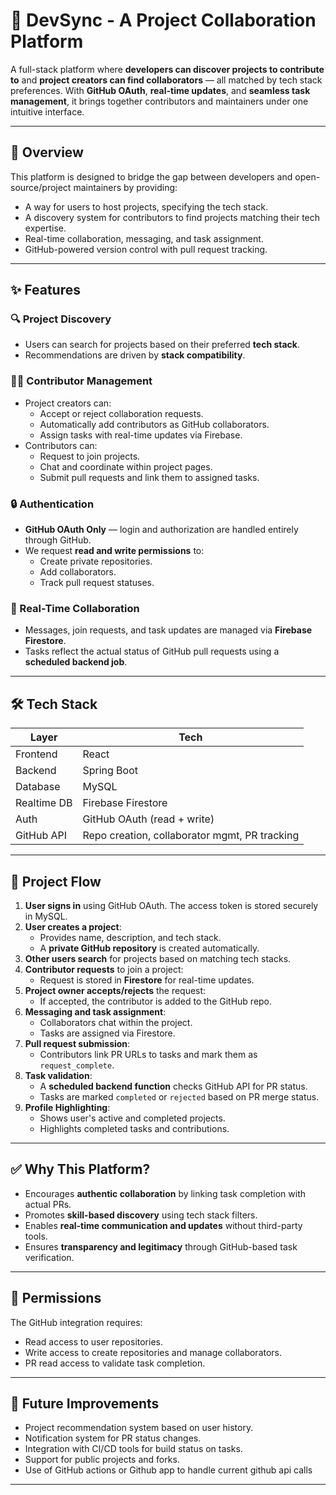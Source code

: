 # 🚀 DevSync - A Project Collaboration Platform

A full-stack platform where **developers can discover projects to contribute to** and **project creators can find collaborators** — all matched by tech stack preferences. With **GitHub OAuth**, **real-time updates**, and **seamless task management**, it brings together contributors and maintainers under one intuitive interface.

---

## 🧠 Overview

This platform is designed to bridge the gap between developers and open-source/project maintainers by providing:

- A way for users to host projects, specifying the tech stack.
- A discovery system for contributors to find projects matching their tech expertise.
- Real-time collaboration, messaging, and task assignment.
- GitHub-powered version control with pull request tracking.

---

## ✨ Features

### 🔍 Project Discovery
- Users can search for projects based on their preferred **tech stack**.
- Recommendations are driven by **stack compatibility**.

### 🧑‍💻 Contributor Management
- Project creators can:
  - Accept or reject collaboration requests.
  - Automatically add contributors as GitHub collaborators.
  - Assign tasks with real-time updates via Firebase.
- Contributors can:
  - Request to join projects.
  - Chat and coordinate within project pages.
  - Submit pull requests and link them to assigned tasks.

### 🔒 Authentication
- **GitHub OAuth Only** — login and authorization are handled entirely through GitHub.
- We request **read and write permissions** to:
  - Create private repositories.
  - Add collaborators.
  - Track pull request statuses.

### 🔄 Real-Time Collaboration
- Messages, join requests, and task updates are managed via **Firebase Firestore**.
- Tasks reflect the actual status of GitHub pull requests using a **scheduled backend job**.

---

## 🛠️ Tech Stack

| Layer         | Tech                           |
|---------------|--------------------------------|
| Frontend      | React                          |
| Backend       | Spring Boot                    |
| Database      | MySQL                          |
| Realtime DB   | Firebase Firestore             |
| Auth          | GitHub OAuth (read + write)    |
| GitHub API    | Repo creation, collaborator mgmt, PR tracking |

---

## 🔁 Project Flow

1. **User signs in** using GitHub OAuth. The access token is stored securely in MySQL.
2. **User creates a project**:
   - Provides name, description, and tech stack.
   - A **private GitHub repository** is created automatically.
3. **Other users search** for projects based on matching tech stacks.
4. **Contributor requests** to join a project:
   - Request is stored in **Firestore** for real-time updates.
5. **Project owner accepts/rejects** the request:
   - If accepted, the contributor is added to the GitHub repo.
6. **Messaging and task assignment**:
   - Collaborators chat within the project.
   - Tasks are assigned via Firestore.
7. **Pull request submission**:
   - Contributors link PR URLs to tasks and mark them as `request_complete`.
8. **Task validation**:
   - A **scheduled backend function** checks GitHub API for PR status.
   - Tasks are marked `completed` or `rejected` based on PR merge status.
9. **Profile Highlighting**:
   - Shows user's active and completed projects.
   - Highlights completed tasks and contributions.

---

## ✅ Why This Platform?

- Encourages **authentic collaboration** by linking task completion with actual PRs.
- Promotes **skill-based discovery** using tech stack filters.
- Enables **real-time communication and updates** without third-party tools.
- Ensures **transparency and legitimacy** through GitHub-based task verification.

---

## 🔐 Permissions

The GitHub integration requires:
- Read access to user repositories.
- Write access to create repositories and manage collaborators.
- PR read access to validate task completion.

---

## 🧪 Future Improvements

- Project recommendation system based on user history.
- Notification system for PR status changes.
- Integration with CI/CD tools for build status on tasks.
- Support for public projects and forks.
- Use of GitHub actions or Github app to handle current github api calls 

---

